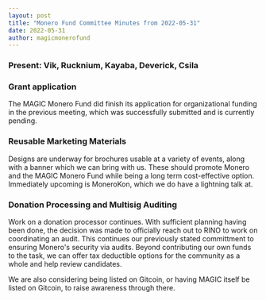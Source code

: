 ```yaml
---
layout: post
title: "Monero Fund Committee Minutes from 2022-05-31"
date: 2022-05-31
author: magicmonerofund
---
```


### Present: Vik, Rucknium, Kayaba, Deverick, Csila

### Grant application

The MAGIC Monero Fund did finish its application for organizational funding in the previous meeting, which was successfully submitted and is currently pending.

### Reusable Marketing Materials

Designs are underway for brochures usable at a variety of events, along with a banner which we can bring with us. These should promote Monero and the MAGIC Monero Fund while being a long term cost-effective option. Immediately upcoming is MoneroKon, which we do have a lightning talk at.

### Donation Processing and Multisig Auditing

Work on a donation processor continues. With sufficient planning having been done, the decision was made to officially reach out to RINO to work on coordinating an audit. This continues our previously stated committment to ensuring Monero's security via audits. Beyond contributing our own funds to the task, we can offer tax deductible options for the community as a whole and help review candidates.

We are also considering being listed on Gitcoin, or having MAGIC itself be listed on Gitcoin, to raise awareness through there.
